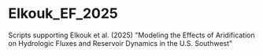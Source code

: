 # Elkouk_EF_2025
Scripts supporting Elkouk et al. (2025) "Modeling the Effects of Aridification on Hydrologic Fluxes and Reservoir Dynamics in the U.S. Southwest"
